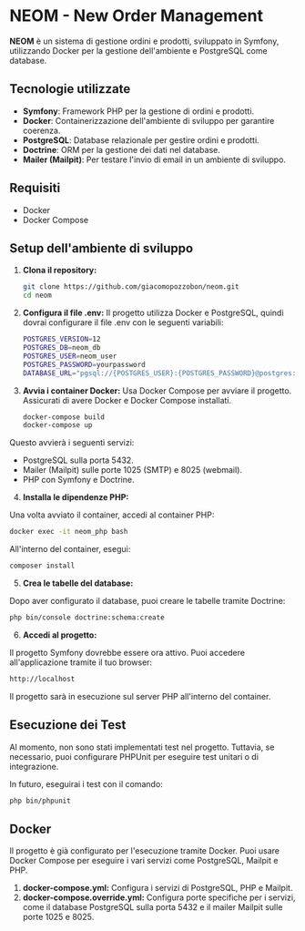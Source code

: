 # NEOM - New Order Management

**NEOM** è un sistema di gestione ordini e prodotti, sviluppato in Symfony, utilizzando Docker per la gestione dell'ambiente e PostgreSQL come database.

## Tecnologie utilizzate
- **Symfony**: Framework PHP per la gestione di ordini e prodotti.
- **Docker**: Containerizzazione dell'ambiente di sviluppo per garantire coerenza.
- **PostgreSQL**: Database relazionale per gestire ordini e prodotti.
- **Doctrine**: ORM per la gestione dei dati nel database.
- **Mailer (Mailpit)**: Per testare l'invio di email in un ambiente di sviluppo.

## Requisiti
- Docker
- Docker Compose

## Setup dell'ambiente di sviluppo

1. **Clona il repository:**

   ```bash
   git clone https://github.com/giacomopozzobon/neom.git
   cd neom
   ```

2. **Configura il file .env:**
Il progetto utilizza Docker e PostgreSQL, quindi dovrai configurare il file .env con le seguenti variabili:

   ```bash
   POSTGRES_VERSION=12
   POSTGRES_DB=neom_db
   POSTGRES_USER=neom_user
   POSTGRES_PASSWORD=yourpassword
   DATABASE_URL="pgsql://{POSTGRES_USER}:{POSTGRES_PASSWORD}@postgres:5432/{POSTGRES_DB}"
   ```

3. **Avvia i container Docker:**
Usa Docker Compose per avviare il progetto. Assicurati di avere Docker e Docker Compose installati.

   ```bash
   docker-compose build
   docker-compose up
   ```

Questo avvierà i seguenti servizi:

- PostgreSQL sulla porta 5432.
- Mailer (Mailpit) sulle porte 1025 (SMTP) e 8025 (webmail).
- PHP con Symfony e Doctrine.

4. **Installa le dipendenze PHP:**

Una volta avviato il container, accedi al container PHP:

   ```bash
   docker exec -it neom_php bash
   ```

All'interno del container, esegui:

   ```bash
   composer install
   ```

5. **Crea le tabelle del database:**

Dopo aver configurato il database, puoi creare le tabelle tramite Doctrine:

   ```bash
   php bin/console doctrine:schema:create
   ```

6. **Accedi al progetto:**

Il progetto Symfony dovrebbe essere ora attivo. Puoi accedere all'applicazione tramite il tuo browser:

   ```bash
   http://localhost
   ```
Il progetto sarà in esecuzione sul server PHP all'interno del container.

## Esecuzione dei Test
Al momento, non sono stati implementati test nel progetto. Tuttavia, se necessario, puoi configurare PHPUnit per eseguire test unitari o di integrazione.

In futuro, eseguirai i test con il comando:

   ```bash
   php bin/phpunit
   ```

## Docker
Il progetto è già configurato per l'esecuzione tramite Docker. Puoi usare Docker Compose per eseguire i vari servizi come PostgreSQL, Mailpit e PHP.

1. **docker-compose.yml:** Configura i servizi di PostgreSQL, PHP e Mailpit.
2. **docker-compose.override.yml:** Configura porte specifiche per i servizi, come il database PostgreSQL sulla porta 5432 e il mailer Mailpit sulle porte 1025 e 8025.